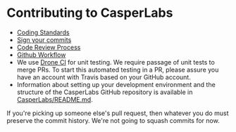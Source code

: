 # Contributing to CasperLabs

* [Coding Standards](https://casperlabs.atlassian.net/wiki/spaces/EN/pages/16842753/Coding+Standards)
* [Sign your commits](https://casperlabs.atlassian.net/wiki/spaces/EN/pages/4390963/Signing+Commits)
* [Code Review Process](https://casperlabs.atlassian.net/wiki/spaces/EN/pages/4161628/Code+Review+Process)
* [Github Workflow](https://casperlabs.atlassian.net/wiki/spaces/EN/pages/4128974/Github+Forking+Workflows)
* We use [Drone CI](http://3.16.200.31/) for unit testing. We require passage of unit tests to merge PRs. To start this automated testing in a PR, please assure you have an account with Travis based on your GitHub account.
* Information about setting up your development environment and the structure of the CasperLabs GitHub repository is available in [CasperLabs/README.md](https://github.com/CasperLabs/CasperLabs/blob/master/README.md).

If you're picking up someone else's pull request, then whatever you
do must preserve the commit history. We're not going to squash commits
for now.
